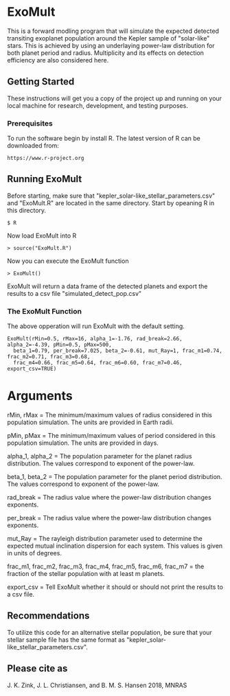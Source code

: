 # ExoMult

This is a forward modling program that will simulate the expected detected transiting exoplanet population around the Kepler sample of "solar-like" stars. This is achieved by using an underlaying power-law distribution for both planet period and radius. Multiplicity and its effects on detection efficiency are also considered here.

## Getting Started

These instructions will get you a copy of the project up and running on your local machine for research, development, and testing purposes. 

### Prerequisites

To run the software begin by install R. The latest version of R can be downloaded from:
```
https://www.r-project.org
```

## Running ExoMult

Before starting, make sure that "kepler_solar-like_stellar_parameters.csv" and "ExoMult.R" are located in the same directory. Start by opeaning R in this directory.

```
$ R
```
Now load ExoMult into R
```
> source("ExoMult.R")
```
Now you can execute the ExoMult function
```
> ExoMult()
```

ExoMult will return a data frame of the detected planets and export the results to a csv file "simulated_detect_pop.csv"

### The ExoMult Function

The above opperation will run ExoMult with the default setting.
```
ExoMult(rMin=0.5, rMax=16, alpha_1=-1.76, rad_break=2.66, alpha_2=-4.39, pMin=0.5, pMax=500, 
  beta_1=0.79, per_break=7.025, beta_2=-0.61, mut_Ray=1, frac_m1=0.74, frac_m2=0.71, frac_m3=0.68,
  frac_m4=0.66, frac_m5=0.64, frac_m6=0.60, frac_m7=0.46, export_csv=TRUE)
```
  # Arguments


rMin, rMax   =   The minimum/maximum values of radius considered in this population simulation. The units are provided in Earth radii.


pMin, pMax = The minimum/maximum values of period considered in this population simulation. The units are provided in days.


alpha_1, alpha_2 = The population parameter for the planet radius distribution. The values correspond to exponent of the power-law.


beta_1, beta_2 = The population parameter for the planet period distribution. The values correspond to exponent of the power-law.


rad_break = The radius value where the power-law distribution changes exponents.  


per_break = The radius value where the power-law distribution changes exponents.  


mut_Ray = The rayleigh distribution parameter used to determine the expected mutual inclination dispersion for each system. This values is given in units of degrees.


frac_m1, frac_m2, frac_m3, frac_m4, frac_m5, frac_m6, frac_m7 = the fraction of the stellar population with at least m planets.


export_csv = Tell ExoMult whether it should or should not print the results to a csv file.

## Recommendations

To utilize this code for an alternative stellar population, be sure that your stellar sample file has the same format as "kepler_solar-like_stellar_parameters.csv". 

## Please cite as
J. K. Zink, J. L. Christiansen, and  B. M. S. Hansen 2018, MNRAS 


